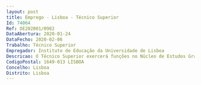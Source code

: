 ```yaml
--- 
layout: post
title: Emprego - Lisboa - Técnico Superior
Id: 74064
Ref: OE202001/0982
DataAbertura: 2020-01-24
DataFecho: 2020-02-06
Trabalho: Técnico Superior
Empregador: Instituto de Educação da Universidade de Lisboa
Descricao: O Técnico Superior exercerá funções no Núcleo de Estudos Graduados da Divisão Académica deste Instituto, tendo como principais tarefas a) Proceder ao registo dos atos respeitantes à vida escolar dos estudantes, organizando e mantendo atualizado o arquivo dos processos individuais e também a informação constante na plataforma informática em uso na Divisão Académica   b) Instruir os requerimentos dos estudantes, com a informação necessária e proceder ao seu encaminhamento para efeitos de despacho e resposta c) Prestar informações sobre as condições de ingresso, inscrição e frequência nos cursos ministrados pelo Instituto de Educação e pela Faculdade de Psicologia d) Efetuar as matrículas e inscrições nos cursos de licenciatura e de mestrado e) Emitir certidões e declarações relativas a atos e a factos que digam respeito à vida escolar dos estudantes  f) Receber, instruir e organizar os diversos processos de candidaturas g) Organizar os processos relativos à realização de provas de mestrado e proceder ao seu acompanhamento h) Receber, instruir e encaminhar os processos de creditações para efeitos de prosseguimento de estudos i) Receber, instruir, informar e encaminhar os processos para os órgãos competentes para decisão j) Elaborar estatísticas relativas aos estudantes, designadamente os solicitados pelos órgãos de gestão, pela Reitoria ou outras entidades.
CodigoPostal: 1649-013 LISBOA
Concelho: Lisboa
Distrito: Lisboa
--- 
```

